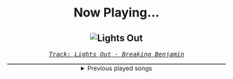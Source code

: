<div align="center"> 
<h1>Now Playing...</h1>

![Lights Out](https://i.scdn.co/image/ab67616d00001e0208cdafd988bd04d9b14159d3)
--
_<samp><a href="https://open.spotify.com/track/5aBknBm85rJp8fSWu2koV2">Track: Lights Out - Breaking Benjamin</a></samp>_

<div style="border: 1px #4B5054 solid"></div>
<details>
  <summary>
    Previous played songs
  </summary>
  <table>
    <thead>
      <tr>
        <th>
          Artist
        </th>
        <th>
          Song
        </th>
        <th>
          Link
        </th>
      </tr>
    </thead>
    <tbody>
      <tr><td>Breaking Benjamin</td><td>Lights Out</td><td><a href="https://open.spotify.com/track/5aBknBm85rJp8fSWu2koV2">https://open.spotify.com/track/5aBknBm85rJp8fSWu2koV2</a></td></tr><tr><td>Breaking Benjamin</td><td>The Dark of You</td><td><a href="https://open.spotify.com/track/7egnrHJAANlNymbrmQNKcG">https://open.spotify.com/track/7egnrHJAANlNymbrmQNKcG</a></td></tr><tr><td>Breaking Benjamin</td><td>Without You</td><td><a href="https://open.spotify.com/track/5r95yxmemjPfVSjCoSeAP4">https://open.spotify.com/track/5r95yxmemjPfVSjCoSeAP4</a></td></tr><tr><td>Breaking Benjamin</td><td>Feed the Wolf</td><td><a href="https://open.spotify.com/track/7rOv6HovIJvYHXCg0cVfTk">https://open.spotify.com/track/7rOv6HovIJvYHXCg0cVfTk</a></td></tr><tr><td>Breaking Benjamin</td><td>So Cold - Remix</td><td><a href="https://open.spotify.com/track/4BJyt25nburVwbnESDeIc7">https://open.spotify.com/track/4BJyt25nburVwbnESDeIc7</a></td></tr><tr><td>Breaking Benjamin</td><td>Crawl</td><td><a href="https://open.spotify.com/track/2G1xOn9PhRgi63XWp2ToZx">https://open.spotify.com/track/2G1xOn9PhRgi63XWp2ToZx</a></td></tr><tr><td>Breaking Benjamin</td><td>Here We Are</td><td><a href="https://open.spotify.com/track/7Bncv4ahH3qUJydCBzSwao">https://open.spotify.com/track/7Bncv4ahH3qUJydCBzSwao</a></td></tr><tr><td>Breaking Benjamin</td><td>You Fight Me</td><td><a href="https://open.spotify.com/track/5g1SlMT8qCYOnB3YZDgROW">https://open.spotify.com/track/5g1SlMT8qCYOnB3YZDgROW</a></td></tr><tr><td>SWARM</td><td>The Nothing</td><td><a href="https://open.spotify.com/track/5QpCg5ZDY2gZ7m9mGCiWEI">https://open.spotify.com/track/5QpCg5ZDY2gZ7m9mGCiWEI</a></td></tr><tr><td>SWARM</td><td>I'll Never See The World</td><td><a href="https://open.spotify.com/track/4ZuxETtWnryee4veb8nO6g">https://open.spotify.com/track/4ZuxETtWnryee4veb8nO6g</a></td></tr><tr><td>SWARM</td><td>Synchronize - Orchestral</td><td><a href="https://open.spotify.com/track/0LT3eFE1VkOxqbJMDYoET0">https://open.spotify.com/track/0LT3eFE1VkOxqbJMDYoET0</a></td></tr><tr><td>SWARM</td><td>Foreshadow</td><td><a href="https://open.spotify.com/track/5bf3oEMs4NskMATSOeJtfc">https://open.spotify.com/track/5bf3oEMs4NskMATSOeJtfc</a></td></tr><tr><td>SWARM</td><td>Drag Me Down</td><td><a href="https://open.spotify.com/track/759aPII0ulg5Km9YHuWAZs">https://open.spotify.com/track/759aPII0ulg5Km9YHuWAZs</a></td></tr><tr><td>SWARM</td><td>Black Hole</td><td><a href="https://open.spotify.com/track/4yPB1LyqW6AInwlyQel9Cq">https://open.spotify.com/track/4yPB1LyqW6AInwlyQel9Cq</a></td></tr><tr><td>Lucchii</td><td>Sacrifice</td><td><a href="https://open.spotify.com/track/0clGATwiVLEb5qBw9KHS0q">https://open.spotify.com/track/0clGATwiVLEb5qBw9KHS0q</a></td></tr><tr><td>SWARM</td><td>Never Ending Night - Instrumental</td><td><a href="https://open.spotify.com/track/4zdOiF3BV0OSfigssXSVI1">https://open.spotify.com/track/4zdOiF3BV0OSfigssXSVI1</a></td></tr><tr><td>SWARM</td><td>Devil's At Your Door</td><td><a href="https://open.spotify.com/track/0z7uNDRWWAno9ZIqGuqVIh">https://open.spotify.com/track/0z7uNDRWWAno9ZIqGuqVIh</a></td></tr><tr><td>Bad Omens</td><td>THE DRAIN</td><td><a href="https://open.spotify.com/track/0LSgZIdGUQtaXxlFN9thhc">https://open.spotify.com/track/0LSgZIdGUQtaXxlFN9thhc</a></td></tr><tr><td>SWARM</td><td>Get It On</td><td><a href="https://open.spotify.com/track/6TEoMdFTgzW97dBCPAGWn6">https://open.spotify.com/track/6TEoMdFTgzW97dBCPAGWn6</a></td></tr><tr><td>Lektrique</td><td>Silver Ghost</td><td><a href="https://open.spotify.com/track/6C1lNQOCpNIbtttmEdvhAP">https://open.spotify.com/track/6C1lNQOCpNIbtttmEdvhAP</a></td></tr>
    </tbody>
  </table>
</details>

</div>
